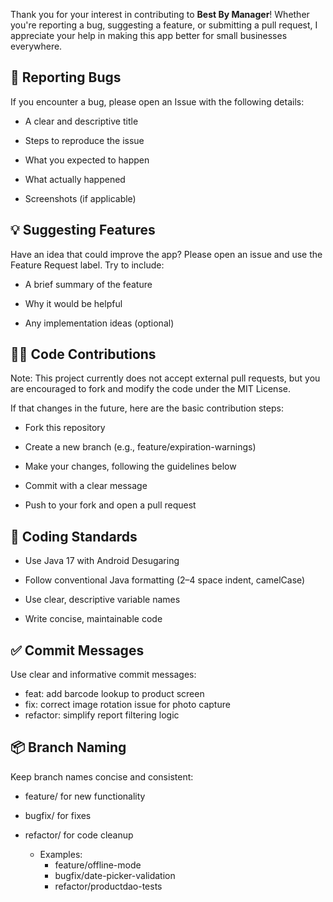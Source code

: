 Thank you for your interest in contributing to **Best By Manager**! Whether you're reporting a bug, suggesting a feature, or submitting a pull request, I appreciate your help in making this app better for small businesses everywhere.

## 🐛 Reporting Bugs

If you encounter a bug, please open an Issue with the following details:

- A clear and descriptive title

- Steps to reproduce the issue

- What you expected to happen

- What actually happened

- Screenshots (if applicable)

## 💡 Suggesting Features

Have an idea that could improve the app? Please open an issue and use the Feature Request label. Try to include:

- A brief summary of the feature

- Why it would be helpful

- Any implementation ideas (optional)

## 👨‍💻 Code Contributions

Note: This project currently does not accept external pull requests, but you are encouraged to fork and modify the code under the MIT License.

If that changes in the future, here are the basic contribution steps:

- Fork this repository

- Create a new branch (e.g., feature/expiration-warnings)

- Make your changes, following the guidelines below

- Commit with a clear message

- Push to your fork and open a pull request

## 🧼 Coding Standards

- Use Java 17 with Android Desugaring

- Follow conventional Java formatting (2–4 space indent, camelCase)

- Use clear, descriptive variable names

- Write concise, maintainable code
  
## ✅ Commit Messages

Use clear and informative commit messages:

- feat: add barcode lookup to product screen
- fix: correct image rotation issue for photo capture
- refactor: simplify report filtering logic

## 📦 Branch Naming

Keep branch names concise and consistent:

- feature/ for new functionality

- bugfix/ for fixes

- refactor/ for code cleanup
  
  - Examples:
    - feature/offline-mode
    - bugfix/date-picker-validation
    - refactor/productdao-tests

